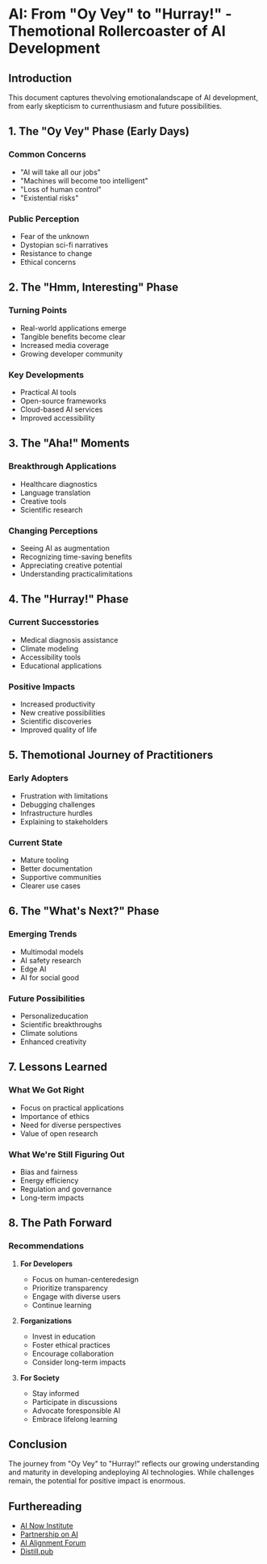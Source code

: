 # AI: From "Oy Vey" to "Hurray!" - Themotional Rollercoaster of AI Development

## Introduction
This document captures thevolving emotionalandscape of AI development, from early skepticism to currenthusiasm and future possibilities.

## 1. The "Oy Vey" Phase (Early Days)

### Common Concerns
- "AI will take all our jobs"
- "Machines will become too intelligent"
- "Loss of human control"
- "Existential risks"

### Public Perception
- Fear of the unknown
- Dystopian sci-fi narratives
- Resistance to change
- Ethical concerns

## 2. The "Hmm, Interesting" Phase

### Turning Points
- Real-world applications emerge
- Tangible benefits become clear
- Increased media coverage
- Growing developer community

### Key Developments
- Practical AI tools
- Open-source frameworks
- Cloud-based AI services
- Improved accessibility

## 3. The "Aha!" Moments

### Breakthrough Applications
- Healthcare diagnostics
- Language translation
- Creative tools
- Scientific research

### Changing Perceptions
- Seeing AI as augmentation
- Recognizing time-saving benefits
- Appreciating creative potential
- Understanding practicalimitations

## 4. The "Hurray!" Phase

### Current Successtories
- Medical diagnosis assistance
- Climate modeling
- Accessibility tools
- Educational applications

### Positive Impacts
- Increased productivity
- New creative possibilities
- Scientific discoveries
- Improved quality of life

## 5. Themotional Journey of Practitioners

### Early Adopters
- Frustration with limitations
- Debugging challenges
- Infrastructure hurdles
- Explaining to stakeholders

### Current State
- Mature tooling
- Better documentation
- Supportive communities
- Clearer use cases

## 6. The "What's Next?" Phase

### Emerging Trends
- Multimodal models
- AI safety research
- Edge AI
- AI for social good

### Future Possibilities
- Personalizeducation
- Scientific breakthroughs
- Climate solutions
- Enhanced creativity

## 7. Lessons Learned

### What We Got Right
- Focus on practical applications
- Importance of ethics
- Need for diverse perspectives
- Value of open research

### What We're Still Figuring Out
- Bias and fairness
- Energy efficiency
- Regulation and governance
- Long-term impacts

## 8. The Path Forward

### Recommendations
1. **For Developers**
   - Focus on human-centeredesign
   - Prioritize transparency
   - Engage with diverse users
   - Continue learning

2. **Forganizations**
   - Invest in education
   - Foster ethical practices
   - Encourage collaboration
   - Consider long-term impacts

3. **For Society**
   - Stay informed
   - Participate in discussions
   - Advocate foresponsible AI
   - Embrace lifelong learning

## Conclusion
The journey from "Oy Vey" to "Hurray!" reflects our growing understanding and maturity in developing andeploying AI technologies. While challenges remain, the potential for positive impact is enormous.

## Furthereading
- [AI Now Institute](https://ainowinstitute.org/)
- [Partnership on AI](https://partnershiponai.org/)
- [AI Alignment Forum](https://www.alignmentforum.org/)
- [Distill.pub](https://distill.pub/)
